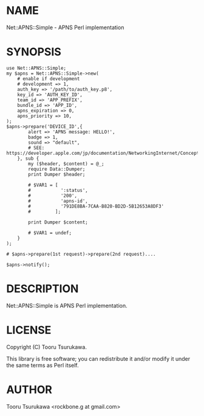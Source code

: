 # NAME

Net::APNS::Simple - APNS Perl implementation

# SYNOPSIS

    use Net::APNS::Simple;
    my $apns = Net::APNS::Simple->new(
        # enable if development
        # development => 1,
        auth_key => '/path/to/auth_key.p8',
        key_id => 'AUTH_KEY_ID',
        team_id => 'APP_PREFIX',
        bundle_id => 'APP_ID',
        apns_expiration => 0,
        apns_priority => 10,
    );
    $apns->prepare('DEVICE_ID',{
            alert => 'APNS message: HELLO!',
            badge => 1,
            sound => "default",
            # SEE: https://developer.apple.com/jp/documentation/NetworkingInternet/Conceptual/RemoteNotificationsPG/Chapters/TheNotificationPayload.html,
        }, sub {
            my ($header, $content) = @_;
            require Data::Dumper;
            print Dumper $header;

            # $VAR1 = [
            #           ':status',
            #           '200',
            #           'apns-id',
            #           '791DE8BA-7CAA-B820-BD2D-5B12653A8DF3'
            #         ];

            print Dumper $content;

            # $VAR1 = undef;
        }
    );

    # $apns->prepare(1st request)->prepare(2nd request)....

    $apns->notify();

# DESCRIPTION

Net::APNS::Simple is APNS Perl implementation.

# LICENSE

Copyright (C) Tooru Tsurukawa.

This library is free software; you can redistribute it and/or modify
it under the same terms as Perl itself.

# AUTHOR

Tooru Tsurukawa <rockbone.g at gmail.com>
